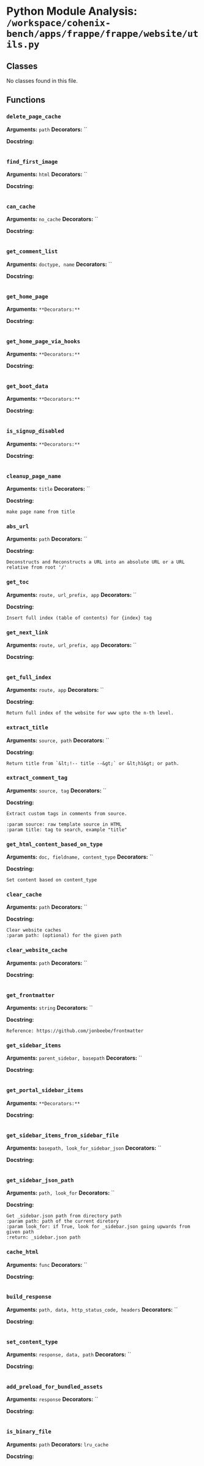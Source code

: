 # Python Module Analysis: `/workspace/cohenix-bench/apps/frappe/frappe/website/utils.py`

## Classes

No classes found in this file.


## Functions

### `delete_page_cache`
**Arguments:** `path`
**Decorators:** ``

**Docstring:**
```

```
### `find_first_image`
**Arguments:** `html`
**Decorators:** ``

**Docstring:**
```

```
### `can_cache`
**Arguments:** `no_cache`
**Decorators:** ``

**Docstring:**
```

```
### `get_comment_list`
**Arguments:** `doctype, name`
**Decorators:** ``

**Docstring:**
```

```
### `get_home_page`
**Arguments:** ``
**Decorators:** ``

**Docstring:**
```

```
### `get_home_page_via_hooks`
**Arguments:** ``
**Decorators:** ``

**Docstring:**
```

```
### `get_boot_data`
**Arguments:** ``
**Decorators:** ``

**Docstring:**
```

```
### `is_signup_disabled`
**Arguments:** ``
**Decorators:** ``

**Docstring:**
```

```
### `cleanup_page_name`
**Arguments:** `title`
**Decorators:** ``

**Docstring:**
```
make page name from title
```
### `abs_url`
**Arguments:** `path`
**Decorators:** ``

**Docstring:**
```
Deconstructs and Reconstructs a URL into an absolute URL or a URL relative from root '/'
```
### `get_toc`
**Arguments:** `route, url_prefix, app`
**Decorators:** ``

**Docstring:**
```
Insert full index (table of contents) for {index} tag
```
### `get_next_link`
**Arguments:** `route, url_prefix, app`
**Decorators:** ``

**Docstring:**
```

```
### `get_full_index`
**Arguments:** `route, app`
**Decorators:** ``

**Docstring:**
```
Return full index of the website for www upto the n-th level.
```
### `extract_title`
**Arguments:** `source, path`
**Decorators:** ``

**Docstring:**
```
Return title from `&lt;!-- title --&gt;` or &lt;h1&gt; or path.
```
### `extract_comment_tag`
**Arguments:** `source, tag`
**Decorators:** ``

**Docstring:**
```
Extract custom tags in comments from source.

:param source: raw template source in HTML
:param title: tag to search, example "title"
```
### `get_html_content_based_on_type`
**Arguments:** `doc, fieldname, content_type`
**Decorators:** ``

**Docstring:**
```
Set content based on content_type
```
### `clear_cache`
**Arguments:** `path`
**Decorators:** ``

**Docstring:**
```
Clear website caches
:param path: (optional) for the given path
```
### `clear_website_cache`
**Arguments:** `path`
**Decorators:** ``

**Docstring:**
```

```
### `get_frontmatter`
**Arguments:** `string`
**Decorators:** ``

**Docstring:**
```
Reference: https://github.com/jonbeebe/frontmatter
```
### `get_sidebar_items`
**Arguments:** `parent_sidebar, basepath`
**Decorators:** ``

**Docstring:**
```

```
### `get_portal_sidebar_items`
**Arguments:** ``
**Decorators:** ``

**Docstring:**
```

```
### `get_sidebar_items_from_sidebar_file`
**Arguments:** `basepath, look_for_sidebar_json`
**Decorators:** ``

**Docstring:**
```

```
### `get_sidebar_json_path`
**Arguments:** `path, look_for`
**Decorators:** ``

**Docstring:**
```
Get _sidebar.json path from directory path
:param path: path of the current diretory
:param look_for: if True, look for _sidebar.json going upwards from given path
:return: _sidebar.json path
```
### `cache_html`
**Arguments:** `func`
**Decorators:** ``

**Docstring:**
```

```
### `build_response`
**Arguments:** `path, data, http_status_code, headers`
**Decorators:** ``

**Docstring:**
```

```
### `set_content_type`
**Arguments:** `response, data, path`
**Decorators:** ``

**Docstring:**
```

```
### `add_preload_for_bundled_assets`
**Arguments:** `response`
**Decorators:** ``

**Docstring:**
```

```
### `is_binary_file`
**Arguments:** `path`
**Decorators:** `lru_cache`

**Docstring:**
```

```


